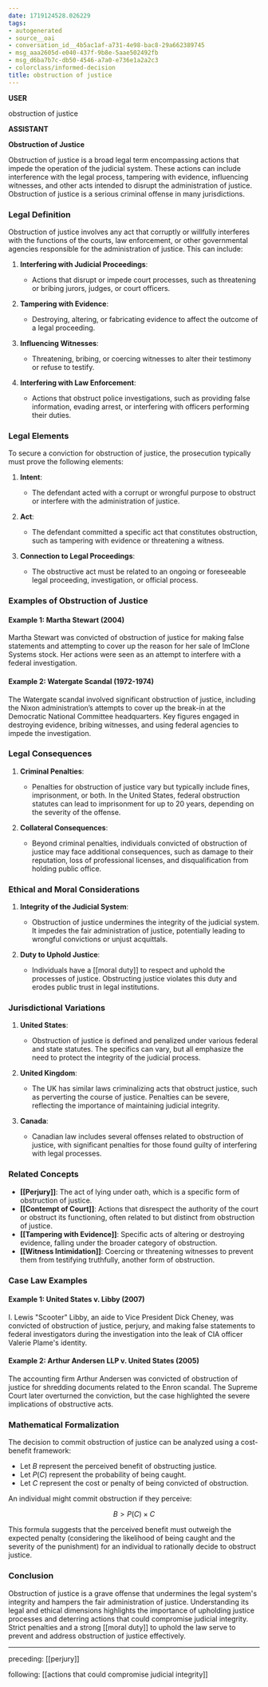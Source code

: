 ```yaml
---
date: 1719124528.026229
tags:
- autogenerated
- source__oai
- conversation_id__4b5ac1af-a731-4e98-bac8-29a662389745
- msg_aaa2605d-e040-437f-9b8e-5aae502492fb
- msg_d6ba7b7c-db50-4546-a7a0-e736e1a2a2c3
- colorclass/informed-decision
title: obstruction of justice
---
```


**USER**

obstruction of justice


**ASSISTANT**

**Obstruction of Justice**

Obstruction of justice is a broad legal term encompassing actions that impede the operation of the judicial system. These actions can include interference with the legal process, tampering with evidence, influencing witnesses, and other acts intended to disrupt the administration of justice. Obstruction of justice is a serious criminal offense in many jurisdictions.

### Legal Definition

Obstruction of justice involves any act that corruptly or willfully interferes with the functions of the courts, law enforcement, or other governmental agencies responsible for the administration of justice. This can include:

1. **Interfering with Judicial Proceedings**:
   - Actions that disrupt or impede court processes, such as threatening or bribing jurors, judges, or court officers.

2. **Tampering with Evidence**:
   - Destroying, altering, or fabricating evidence to affect the outcome of a legal proceeding.

3. **Influencing Witnesses**:
   - Threatening, bribing, or coercing witnesses to alter their testimony or refuse to testify.

4. **Interfering with Law Enforcement**:
   - Actions that obstruct police investigations, such as providing false information, evading arrest, or interfering with officers performing their duties.

### Legal Elements

To secure a conviction for obstruction of justice, the prosecution typically must prove the following elements:

1. **Intent**:
   - The defendant acted with a corrupt or wrongful purpose to obstruct or interfere with the administration of justice.

2. **Act**:
   - The defendant committed a specific act that constitutes obstruction, such as tampering with evidence or threatening a witness.

3. **Connection to Legal Proceedings**:
   - The obstructive act must be related to an ongoing or foreseeable legal proceeding, investigation, or official process.

### Examples of Obstruction of Justice

#### Example 1: **Martha Stewart (2004)**

Martha Stewart was convicted of obstruction of justice for making false statements and attempting to cover up the reason for her sale of ImClone Systems stock. Her actions were seen as an attempt to interfere with a federal investigation.

#### Example 2: **Watergate Scandal (1972-1974)**

The Watergate scandal involved significant obstruction of justice, including the Nixon administration’s attempts to cover up the break-in at the Democratic National Committee headquarters. Key figures engaged in destroying evidence, bribing witnesses, and using federal agencies to impede the investigation.

### Legal Consequences

1. **Criminal Penalties**:
   - Penalties for obstruction of justice vary but typically include fines, imprisonment, or both. In the United States, federal obstruction statutes can lead to imprisonment for up to 20 years, depending on the severity of the offense.

2. **Collateral Consequences**:
   - Beyond criminal penalties, individuals convicted of obstruction of justice may face additional consequences, such as damage to their reputation, loss of professional licenses, and disqualification from holding public office.

### Ethical and Moral Considerations

1. **Integrity of the Judicial System**:
   - Obstruction of justice undermines the integrity of the judicial system. It impedes the fair administration of justice, potentially leading to wrongful convictions or unjust acquittals.

2. **Duty to Uphold Justice**:
   - Individuals have a [[moral duty]] to respect and uphold the processes of justice. Obstructing justice violates this duty and erodes public trust in legal institutions.

### Jurisdictional Variations

1. **United States**:
   - Obstruction of justice is defined and penalized under various federal and state statutes. The specifics can vary, but all emphasize the need to protect the integrity of the judicial process.

2. **United Kingdom**:
   - The UK has similar laws criminalizing acts that obstruct justice, such as perverting the course of justice. Penalties can be severe, reflecting the importance of maintaining judicial integrity.

3. **Canada**:
   - Canadian law includes several offenses related to obstruction of justice, with significant penalties for those found guilty of interfering with legal processes.

### Related Concepts

- **[[Perjury]]**: The act of lying under oath, which is a specific form of obstruction of justice.
- **[[Contempt of Court]]**: Actions that disrespect the authority of the court or obstruct its functioning, often related to but distinct from obstruction of justice.
- **[[Tampering with Evidence]]**: Specific acts of altering or destroying evidence, falling under the broader category of obstruction.
- **[[Witness Intimidation]]**: Coercing or threatening witnesses to prevent them from testifying truthfully, another form of obstruction.

### Case Law Examples

#### Example 1: **United States v. Libby (2007)**

I. Lewis "Scooter" Libby, an aide to Vice President Dick Cheney, was convicted of obstruction of justice, perjury, and making false statements to federal investigators during the investigation into the leak of CIA officer Valerie Plame's identity.

#### Example 2: **Arthur Andersen LLP v. United States (2005)**

The accounting firm Arthur Andersen was convicted of obstruction of justice for shredding documents related to the Enron scandal. The Supreme Court later overturned the conviction, but the case highlighted the severe implications of obstructive acts.

### Mathematical Formalization

The decision to commit obstruction of justice can be analyzed using a cost-benefit framework:

- Let $B$ represent the perceived benefit of obstructing justice.
- Let $P(C)$ represent the probability of being caught.
- Let $C$ represent the cost or penalty of being convicted of obstruction.

An individual might commit obstruction if they perceive:

$$
B > P(C) \times C
$$

This formula suggests that the perceived benefit must outweigh the expected penalty (considering the likelihood of being caught and the severity of the punishment) for an individual to rationally decide to obstruct justice.

### Conclusion

Obstruction of justice is a grave offense that undermines the legal system's integrity and hampers the fair administration of justice. Understanding its legal and ethical dimensions highlights the importance of upholding justice processes and deterring actions that could compromise judicial integrity. Strict penalties and a strong [[moral duty]] to uphold the law serve to prevent and address obstruction of justice effectively.


---

preceding: [[perjury]]  


following: [[actions that could compromise judicial integrity]]